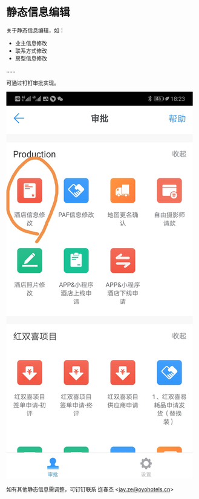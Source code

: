 # 静态信息编辑

关于静态信息编辑，如：

* 业主信息修改
* 联系方式修改
* 房型信息修改

……

可通过钉钉审批实现。

![](../.gitbook/assets/image%20%28330%29.png)

如有其他静态信息需调整，可钉钉联系 迮春杰 &lt;jay.ze@oyohotels.cn&gt;

